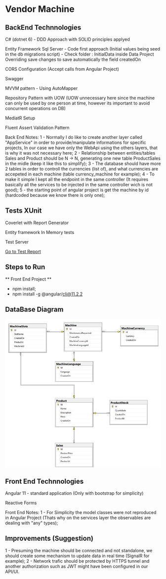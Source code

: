 Vendor Machine
==============
BackEnd Technnologies
---------------------
C# (dotnet 6) - DDD Approach with SOLID principles applyed

Entity Framework Sql Server - Code first approach (Initial values being seed in the db migrations script) - Check folder : InitialData inside Data Project
	Overriding save changes to save automatically the field createdOn

CORS Configuration (Accept calls from Angular Project)

Swagger

MVVM pattern - Using AutoMapper

Repository Pattern with UOW (UOW unnecessary here since the machine can only be used by one person at time, however its important to avoid concurrent operations on DB)

MediatR Setup

Fluent Assert Validation Pattern

Back End Notes:
1 - Normally I do like to create another layer called "AppService" in order to provide/manipulate informations for specific projects, In our case we have only the WebApi using the 
others layers, that is why it was not necessary here;
2 - Relationship between entities/tables Sales and Product should be N -> N, generating one new table ProductSales in the midle (keep it like this to simplify);
3 - The database should have more 2 tables in order to controll the currencies (list of), and what currencies are accepeted in each machine (table currency_machine for example);
4 - To make it simple I kept all the endpoint in the same controller (It requires basically all the services to be injected in the same controller wich is not good);
5 - the starting point of angular project is get the machine by id (hardcoded because we know there is only one);


Tests XUnit
------------
Coverlet with Report Generator

Entity framework In Memory tests

Test Server

[Go to Test Report](https://support.west-wind.com)

Steps to Run
------------
** Front End Project **
* npm install; 
* npm install -g @angular/cli@11.2.2



DataBase Diagram 
----------------
![alt text](DbDiagram.jpg)

Front End Technnologies
------------------------
Angular 11 - standard application (Only with bootstrap for simplicity)

Reactive Forms

Front End Notes:
1 - For Simplicity the model classes were not reproduced in Angular Project (Thats why on the services layer the observables are dealing with "any" types);


Improvements (Suggestion)
-------------------------
1 - Presuming the machine should be connected and not standalone, we should create some mechanism to update data in real time (SignalR for example);
2 - Network trafic should be protected by HTTPS tunnel and another authorization such as JWT might have been configured in our API/UI.
